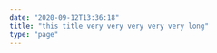 ```yaml
---
date: "2020-09-12T13:36:18"
title: "this title very very very very very long"
type: "page"
---
```



